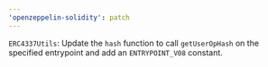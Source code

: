 ```yaml
---
'openzeppelin-solidity': patch
---
```


`ERC4337Utils`: Update the `hash` function to call `getUserOpHash` on the specified entrypoint and add an `ENTRYPOINT_V08` constant.

